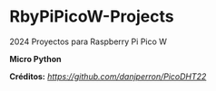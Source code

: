 # RbyPiPicoW-Projects
2024
Proyectos para Raspberry Pi Pico W

**Micro Python**


**Créditos:**
*https://github.com/danjperron/PicoDHT22*
